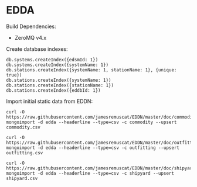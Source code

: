 # EDDA

Build Dependencies:

- ZeroMQ v4.x

Create database indexes:

    db.systems.createIndex({edsmId: 1})
    db.systems.createIndex({systemName: 1})
    db.stations.createIndex({systemName: 1, stationName: 1}, {unique: true})
    db.stations.createIndex({systemName: 1})
    db.stations.createIndex({stationName: 1})
    db.stations.createIndex({eddbId: 1})

Import initial static data from EDDN:

    curl -O https://raw.githubusercontent.com/jamesremuscat/EDDN/master/doc/commodity.csv
    mongoimport -d edda --headerline --type=csv -c commodity --upsert commodity.csv

    curl -O https://raw.githubusercontent.com/jamesremuscat/EDDN/master/doc/outfitting.csv
    mongoimport -d edda --headerline --type=csv -c outfitting --upsert outfitting.csv

    curl -O https://raw.githubusercontent.com/jamesremuscat/EDDN/master/doc/shipyard.csv
    mongoimport -d edda --headerline --type=csv -c shipyard --upsert shipyard.csv
